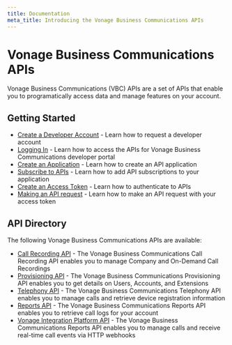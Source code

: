 ```yaml
---
title: Documentation
meta_title: Introducing the Vonage Business Communications APIs
---
```


#  Vonage Business Communications APIs

Vonage Business Communications (VBC) APIs are a set of APIs that enable you to programatically access data and manage features on your account.

## Getting Started

* [Create a Developer Account](/getting-started/create-a-developer-account) - Learn how to request a developer account
* [Logging In](/getting-started/logging-in) - Learn how to access the APIs for Vonage Business Communications developer portal
* [Create an Application](/getting-started/create-an-application) - Learn how to create an API application
* [Subscribe to APIs](/getting-started/subscribe-to-apis) - Learn how to add API subscriptions to your application
* [Create an Access Token](/getting-started/create-an-access-token) - Learn how to authenticate to APIs
* [Making an API request](/getting-started/make-an-api-request) - Learn how to make an API request with your access token

## API Directory

The following Vonage Business Communications APIs are available:

* [Call Recording API](/api/call-recording) - The Vonage Business Communications Call Recording API enables you to manage Company and On-Demand Call Recordings
* [Provisioning API](/api/provisioning) - The Vonage Business Communications Provisioning API enables you to get details on Users, Accounts, and Extensions
* [Telephony API](/api/telephony) - The Vonage Business Communications Telephony API enables you to manage calls and retrieve device registration information
* [Reports API](/api/reports) - The Vonage Business Communications Reports API enables you to retrieve call logs for your account
* [Vonage Integration Platform API](/api/vonage-integration-platform) - The Vonage Business Communications Reports API enables you to manage calls and receive real-time call events via HTTP webhooks